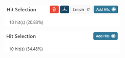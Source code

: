<link rel="stylesheet" href="minimum.css">
<link rel="stylesheet" href="extra.css">

![img](fixed-hit-selection.png)

![img](bad-hit-selection.png)
